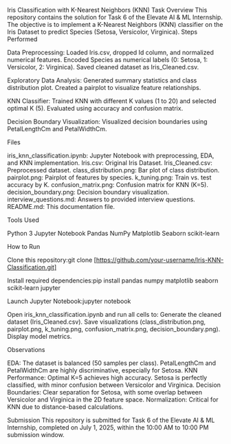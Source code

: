 Iris Classification with K-Nearest Neighbors (KNN)
Task Overview
This repository contains the solution for Task 6 of the Elevate AI & ML Internship. The objective is to implement a K-Nearest Neighbors (KNN) classifier on the Iris Dataset to predict Species (Setosa, Versicolor, Virginica).
Steps Performed

Data Preprocessing:
Loaded Iris.csv, dropped Id column, and normalized numerical features.
Encoded Species as numerical labels (0: Setosa, 1: Versicolor, 2: Virginica).
Saved cleaned dataset as Iris_Cleaned.csv.


Exploratory Data Analysis:
Generated summary statistics and class distribution plot.
Created a pairplot to visualize feature relationships.


KNN Classifier:
Trained KNN with different K values (1 to 20) and selected optimal K (5).
Evaluated using accuracy and confusion matrix.


Decision Boundary Visualization:
Visualized decision boundaries using PetalLengthCm and PetalWidthCm.



Files

iris_knn_classification.ipynb: Jupyter Notebook with preprocessing, EDA, and KNN implementation.
Iris.csv: Original Iris Dataset.
Iris_Cleaned.csv: Preprocessed dataset.
class_distribution.png: Bar plot of class distribution.
pairplot.png: Pairplot of features by species.
k_tuning.png: Train vs. test accuracy by K.
confusion_matrix.png: Confusion matrix for KNN (K=5).
decision_boundary.png: Decision boundary visualization.
interview_questions.md: Answers to provided interview questions.
README.md: This documentation file.

Tools Used

Python 3
Jupyter Notebook
Pandas
NumPy
Matplotlib
Seaborn
scikit-learn

How to Run

Clone this repository:git clone [https://github.com/your-username/Iris-KNN-Classification.git]


Install required dependencies:pip install pandas numpy matplotlib seaborn scikit-learn jupyter


Launch Jupyter Notebook:jupyter notebook


Open iris_knn_classification.ipynb and run all cells to:
Generate the cleaned dataset (Iris_Cleaned.csv).
Save visualizations (class_distribution.png, pairplot.png, k_tuning.png, confusion_matrix.png, decision_boundary.png).
Display model metrics.



Observations

EDA: The dataset is balanced (50 samples per class). PetalLengthCm and PetalWidthCm are highly discriminative, especially for Setosa.
KNN Performance: Optimal K=5 achieves high accuracy. Setosa is perfectly classified, with minor confusion between Versicolor and Virginica.
Decision Boundaries: Clear separation for Setosa, with some overlap between Versicolor and Virginica in the 2D feature space.
Normalization: Critical for KNN due to distance-based calculations.

Submission
This repository is submitted for Task 6 of the Elevate AI & ML Internship, completed on July 1, 2025, within the 10:00 AM to 10:00 PM submission window.
